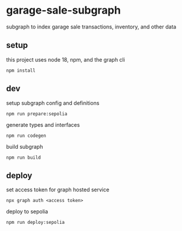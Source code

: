 # garage-sale-subgraph

subgraph to index garage sale transactions, inventory, and other data

## setup

this project uses node 18, npm, and the graph cli

```
npm install
```

## dev

setup subgraph config and definitions
```
npm run prepare:sepolia
```

generate types and interfaces
```
npm run codegen
```

build subgraph
```
npm run build
```

## deploy

set access token for graph hosted service
```
npx graph auth <access token>
```

deploy to sepolia
```
npm run deploy:sepolia
```
